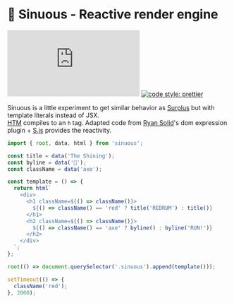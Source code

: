 # 🐍 Sinuous - Reactive render engine

![Badge size](http://img.badgesize.io/https://unpkg.com/sinuous@latest/dist/sinuous.js?compression=gzip&label=gzip&style=flat-square&version=v0.16.0)
[![code style: prettier](https://img.shields.io/badge/code_style-prettier-ff69b4.svg?style=flat-square)](https://github.com/prettier/prettier)

Sinuous is a little experiment to get similar behavior as [Surplus](https://github.com/adamhaile/surplus) but with template literals instead of JSX.  
[HTM](https://github.com/developit/htm) compiles to an `h` tag. Adapted code from [Ryan Solid](https://github.com/ryansolid/babel-plugin-jsx-dom-expressions)'s dom expression plugin + [S.js](https://github.com/adamhaile/S) provides the reactivity.

```js
import { root, data, html } from 'sinuous';

const title = data('The Shining');
const byline = data('🔪');
const className = data('axe');

const template = () => {
  return html`
    <div>
      <h1 className=${() => className()}>
        ${() => className() == 'red' ? title('REDRUM') : title()}
      </h1>
      <h2 className=${() => className()}>
        ${() => className() == 'axe' ? byline() : byline('RUN!')}
      </h2>
    </div>
  `;
};

root(() => document.querySelector('.sinuous').append(template()));

setTimeout(() => {
  className('red');
}, 2000);
```
